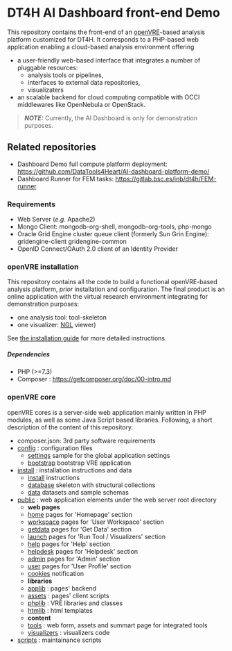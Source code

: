 # DT4H AI Dashboard front-end Demo

This repository contains the front-end of an [openVRE](https://github.com/inab/openVRE)-based analysis platform customized for DT4H. It corresponds to a PHP-based web application enabling a cloud-based analysis environment offering
- a user-friendly web-based interface that integrates a number of pluggable resources:
	- analysis tools or pipelines,
	- interfaces to external data repositories,
	- visualizaters
- an scalable backend for cloud computing compatible with OCCI middlewares like OpenNebula or OpenStack.

> **_NOTE:_**  Currently, the AI Dashboard is only for demonstration purposes.

## Related repositories
- Dashboard Demo full compute platform deployment: https://github.com/DataTools4Heart/AI-dashboard-platform-demo/
- Dashboard Runner for FEM tasks: https://gitlab.bsc.es/inb/dt4h/FEM-runner

### Requirements
- Web Server (*e.g.* Apache2)
- Mongo Client: mongodb-org-shell, mongodb-org-tools, php-mongo
- Oracle Grid Engine cluster queue client (formerly Sun Grin Engine): gridengine-client gridengine-common
- OpenID Connect/OAuth 2.0 client of an Identity Provider

### openVRE installation
This repository contains all the code to build a functional openVRE-based analysis platform, *prior* installation and configuration. The final product is an online application with the virtual research environment integrating for demonstration purposes:
- one analysis tool: tool-skeleton
- one visualizer: [NGL](https://nglviewer.org/) viewer)

See [the installation guide](./install/README.md) for more detailed instructions.

##### Dependencies
- PHP (>=7.3)
- Composer : https://getcomposer.org/doc/00-intro.md

### openVRE core

openVRE cores is a server-side web application mainly written in PHP modules, as well as some Java Script based libraries.  Following, a short description of the content of this repository. 

- composer.json: 3rd party software requirements
- [config](./config) : configuration files 
	- [settings](./config/globals.inc.php.sample) sample for the global application settings
	- [bootstrap](./config/bootstrap.php) bootstrap VRE application
- [install](./install) : installation instructions and data 
	- [install](./install/README.md) instructions
	- [database](./install/database) skeleton with structural collections
	- [data](./install/data) datasets and sample schemas
- [public](./public) : web application elements under the web server root directory
	- **web pages**
	- [home](./public/home) pages for 'Homepage' section
	- [workspace](./public/workspace) pages for 'User Workspace' section
	- [getdata](./public/getdata) pages for 'Get Data' section
	- [launch](./public/launch) pages for 'Run Tool / Visualizers' section
	- [help](./public/help) pages for 'Help' section
	- [helpdesk](./public/helpdesk) pages for 'Helpdesk' section
	- [admin](./public/admin) pages for 'Admin' section
	- [user](./public/user) pages for 'User Profile' section
	- [cookies](./public/cookies) notification
	- **libraries**
	- [applib](./public/applib) : pages' backend
	- [assets](./public/assets) : pages' client scripts
	- [phplib](./public/phplib) : VRE libraries and classes
	- [htmlib](./public/htmlib) : html templates
	- **content**
	- [tools](./public/tools) : web form, assets and summart page for integrated tools
	- [visualizers](./public/visualizers) : visualizers code
- [scripts](./scripts) : maintainance scripts
